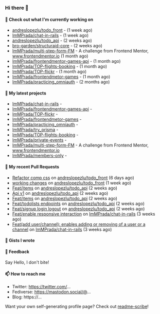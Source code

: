 ### Hi there 👋

#### 👷 Check out what I'm currently working on

- [andreslopezlu/todo_front](https://github.com/andreslopezlu/todo_front) -  (1 week ago)
- [ImMPrada/chat-in-rails](https://github.com/ImMPrada/chat-in-rails) -  (1 week ago)
- [andreslopezlu/todo_api](https://github.com/andreslopezlu/todo_api) -  (2 weeks ago)
- [bro-garden/structuraid-core](https://github.com/bro-garden/structuraid-core) -  (2 weeks ago)
- [ImMPrada/multi-step-form-FM](https://github.com/ImMPrada/multi-step-form-FM) - A challenge from Frontend Mentor, www.frontendmentor.io (1 month ago)
- [ImMPrada/frontendmentor-games-api](https://github.com/ImMPrada/frontendmentor-games-api) -  (1 month ago)
- [ImMPrada/TOP-flights-booking](https://github.com/ImMPrada/TOP-flights-booking) -  (1 month ago)
- [ImMPrada/TOP-flickr](https://github.com/ImMPrada/TOP-flickr) -  (1 month ago)
- [ImMPrada/frontendmetor-games](https://github.com/ImMPrada/frontendmetor-games) -  (1 month ago)
- [ImMPrada/practicing_omniauth](https://github.com/ImMPrada/practicing_omniauth) -  (2 months ago)

#### 🌱 My latest projects

- [ImMPrada/chat-in-rails](https://github.com/ImMPrada/chat-in-rails) - 
- [ImMPrada/frontendmentor-games-api](https://github.com/ImMPrada/frontendmentor-games-api) - 
- [ImMPrada/TOP-flickr](https://github.com/ImMPrada/TOP-flickr) - 
- [ImMPrada/frontendmetor-games](https://github.com/ImMPrada/frontendmetor-games) - 
- [ImMPrada/practicing_omniauth](https://github.com/ImMPrada/practicing_omniauth) - 
- [ImMPrada/try_prisma](https://github.com/ImMPrada/try_prisma) - 
- [ImMPrada/TOP-flights-booking](https://github.com/ImMPrada/TOP-flights-booking) - 
- [ImMPrada/private-events](https://github.com/ImMPrada/private-events) - 
- [ImMPrada/multi-step-form-FM](https://github.com/ImMPrada/multi-step-form-FM) - A challenge from Frontend Mentor, www.frontendmentor.io
- [ImMPrada/members-only](https://github.com/ImMPrada/members-only) - 

#### 🔨 My recent Pull Requests

- [Refactor comp css](https://github.com/andreslopezlu/todo_front/pull/7) on [andreslopezlu/todo_front](https://github.com/andreslopezlu/todo_front) (6 days ago)
- [working changes](https://github.com/andreslopezlu/todo_front/pull/6) on [andreslopezlu/todo_front](https://github.com/andreslopezlu/todo_front) (1 week ago)
- [Feat/items](https://github.com/andreslopezlu/todo_api/pull/5) on [andreslopezlu/todo_api](https://github.com/andreslopezlu/todo_api) (2 weeks ago)
- [Api v1](https://github.com/andreslopezlu/todo_api/pull/4) on [andreslopezlu/todo_api](https://github.com/andreslopezlu/todo_api) (2 weeks ago)
- [Feat/items](https://github.com/andreslopezlu/todo_api/pull/3) on [andreslopezlu/todo_api](https://github.com/andreslopezlu/todo_api) (2 weeks ago)
- [Feat/todolists endpoints](https://github.com/andreslopezlu/todo_api/pull/2) on [andreslopezlu/todo_api](https://github.com/andreslopezlu/todo_api) (2 weeks ago)
- [Feat/signup login logout](https://github.com/andreslopezlu/todo_api/pull/1) on [andreslopezlu/todo_api](https://github.com/andreslopezlu/todo_api) (2 weeks ago)
- [Feat/enable responsive interaction](https://github.com/ImMPrada/chat-in-rails/pull/11) on [ImMPrada/chat-in-rails](https://github.com/ImMPrada/chat-in-rails) (3 weeks ago)
- [Feat(add user/channel): enables adding or removing of a user or a channel](https://github.com/ImMPrada/chat-in-rails/pull/10) on [ImMPrada/chat-in-rails](https://github.com/ImMPrada/chat-in-rails) (3 weeks ago)

#### 📓 Gists I wrote



#### 💬 Feedback

Say Hello, I don't bite!

#### 📫 How to reach me

- Twitter: https://twitter.com/...
- Fediverse: https://mastodon.social/@...
- Blog: https://...

Want your own self-generating profile page? Check out [readme-scribe](https://github.com/muesli/readme-scribe)!
